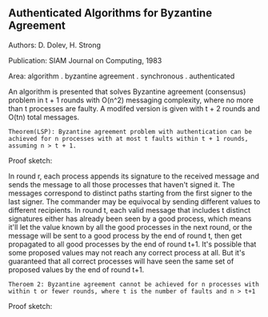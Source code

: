 

## Authenticated Algorithms for Byzantine Agreement

Authors: D. Dolev, H. Strong

Publication: SIAM Journal on Computing, 1983

Area: algorithm . byzantine agreement . synchronous . authenticated

An algorithm is presented that solves Byzantine agreement
(consensus) problem in t + 1 rounds with O(n^2) messaging complexity,
where no more than t processes are faulty. A modifed version is given
with t + 2 rounds and O(tn) total messages.

```
Theorem(LSP): Byzantine agreement problem with authentication can be
achieved for n processes with at most t faults within t + 1 rounds,
assuming n > t + 1.
```

Proof sketch:

In round r, each process appends its signature to the received message
and sends the message to all those processes that haven't signed it.
The messages correspond to distinct paths starting from the first
signer to the last signer. The commander may be equivocal by sending
different values to different recipients. In round t, each valid
message that includes t distinct signatures either has already been seen 
by a good process, which means it'll let the value known by all the
good processes in the next round, or the message will be sent to a
good process by the end of round t, then get propagated to all good
processes by the end of round t+1. It's possible that some proposed
values may not reach any correct process at all. But it's guaranteed
that all correct processes will have seen the same set of proposed
values by the end of round t+1.

```
Theroem 2: Byzantine agreement cannot be achieved for n processes with
within t or fewer rounds, where t is the number of faults and n > t+1
```

Proof sketch:

